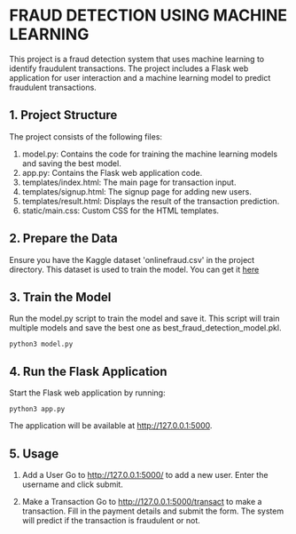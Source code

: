 # FRAUD DETECTION USING MACHINE LEARNING

This project is a fraud detection system that uses machine learning to identify fraudulent transactions. The project includes a Flask web application for user interaction and a machine learning model to predict fraudulent transactions.

## 1. Project Structure
The project consists of the following files:

1. model.py: Contains the code for training the machine learning models and saving the best model.
2. app.py: Contains the Flask web application code.
3. templates/index.html: The main page for transaction input.
4. templates/signup.html: The signup page for adding new users.
5. templates/result.html: Displays the result of the transaction prediction.
6. static/main.css: Custom CSS for the HTML templates.

## 2. Prepare the Data
Ensure you have the Kaggle dataset 'onlinefraud.csv' in the project directory. This dataset is used to train the model. You can get it [here](https://www.kaggle.com/datasets/jainilcoder/online-payment-fraud-detection)

## 3. Train the Model
Run the model.py script to train the model and save it. This script will train multiple models and save the best one as best_fraud_detection_model.pkl.

```
python3 model.py
```

## 4. Run the Flask Application
Start the Flask web application by running:
```
python3 app.py
```
The application will be available at http://127.0.0.1:5000.

## 5. Usage
1. Add a User
Go to http://127.0.0.1:5000/ to add a new user. Enter the username and click submit.

2. Make a Transaction
Go to http://127.0.0.1:5000/transact to make a transaction. Fill in the payment details and submit the form. The system will predict if the transaction is fraudulent or not.

